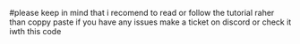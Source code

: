 #please keep in mind that i recomend to read or follow the tutorial raher than coppy paste if you have any issues make a ticket on discord or check it iwth this code
